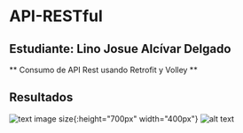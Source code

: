 # API-RESTful
## Estudiante: Lino Josue Alcívar Delgado
** Consumo de API Rest usando Retrofit y Volley **
## Resultados
![text image size](https://i.imgur.com/0zS6Liw.png){:height="700px" width="400px"}
![alt text](https://i.imgur.com/mm0TvpK.png)

